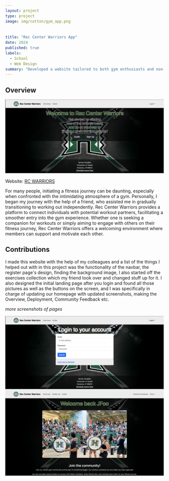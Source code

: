 ```yaml
---
layout: project
type: project
image: img/cotton/gym_app.png


title: "Rec Center Warriors App"
date: 2024
published: true
labels:
  - School
  - Web Design
summary: "Developed a website tailored to both gym enthusiasts and non-gym goers at UH Manoa."
---
```


## Overview

<img src="../img/rcwarriors-landingpage.png" alt="RC Warriors Landing Page" width="599">

Website: <a href="https://rcwarriors.fit">RC WARRIORS</a>

For many people, initiating a fitness journey can be daunting, especially when confronted with the intimidating atmosphere of a gym. Personally, I began my journey with the help of a friend, who assisted me in gradually transitioning to working out independently. Rec Center Warriors provides a platform to connect individuals with potential workout partners, facilitating a smoother entry into the gym experience. Whether one is seeking a companion for workouts or simply aiming to engage with others on their fitness journey, Rec Center Warriors offers a welcoming environment where members can support and motivate each other.

## Contributions

I made this website with the help of my colleagues and a list of the things I helped out with in this project was the functionality of the navbar, the register page's design, finding the background image, I also started off the exercises collection which my friend took over and changed stuff up for it. I also designed the initial landing page after you login and found all those pictures as well as the buttons on the screen, and I was specifically in charge of updating our homepage with updated screenshots, making the Overview, Deployment, Community Feedback etc.


*more screenshots of pages*

<img src="../img/rcwarriors-signin-page.png" alt="RC Warriors Landing Page" width="599">


<img src="../img/rcwarriors-welcomepage.png" alt="RC Warriors Landing Page" width="700">